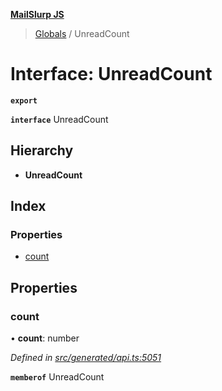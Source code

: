 **[MailSlurp JS](../README.md)**

> [Globals](../README.md) / UnreadCount

# Interface: UnreadCount

**`export`** 

**`interface`** UnreadCount

## Hierarchy

* **UnreadCount**

## Index

### Properties

* [count](unreadcount.md#count)

## Properties

### count

•  **count**: number

*Defined in [src/generated/api.ts:5051](https://github.com/mailslurp/mailslurp-client/blob/b27590b/src/generated/api.ts#L5051)*

**`memberof`** UnreadCount
